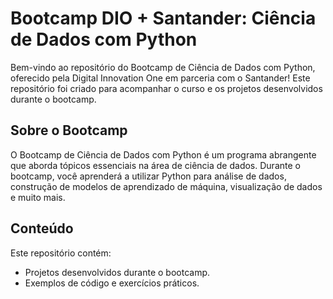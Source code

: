 # Bootcamp DIO + Santander: Ciência de Dados com Python

Bem-vindo ao repositório do Bootcamp de Ciência de Dados com Python, oferecido pela Digital Innovation One em parceria com o Santander! Este repositório foi criado para acompanhar o curso e os projetos desenvolvidos durante o bootcamp.

## Sobre o Bootcamp

O Bootcamp de Ciência de Dados com Python é um programa abrangente que aborda tópicos essenciais na área de ciência de dados. Durante o bootcamp, você aprenderá a utilizar Python para análise de dados, construção de modelos de aprendizado de máquina, visualização de dados e muito mais.

## Conteúdo

Este repositório contém:

- Projetos desenvolvidos durante o bootcamp.
- Exemplos de código e exercícios práticos.

